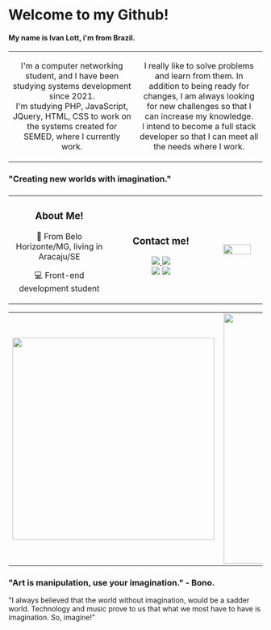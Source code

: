 <h1> Welcome to my Github! </br> 
    <h4>
        My name is Ivan Lott, i'm from Brazil.
    </h4>
    
</h1>

<table>

<tr>
    <td width="50%" align="center">
        <p>
            I'm a computer networking student, and I have been studying systems development since 2021.</br>
            I'm studying PHP, JavaScript, JQuery, HTML, CSS to work on the systems created for SEMED, where I currently work.
        </p>
    </td>
    <td width="50%" align="center">
        <p>
            I really like to solve problems and learn from them. In addition to being ready for changes, I am always looking for new challenges so that I can increase my knowledge.</br>
            I intend to become a full stack developer so that I can meet all the needs where I work.
        </p>
    </td>
    
</tr>
</table>

<h3><b>"Creating new worlds with imagination."</b><h3>
<table>
    <tr>
        <td width="40%" align="center">
            <h3>About Me!</h3>
            <p>🚩 From Belo Horizonte/MG, living in Aracaju/SE</p>
            <p>💻 Front-end development student</p>
        </td>
        <td width="40%" align="center">
            <h3>Contact me!</h3>
            <a href="https://www.instagram.com/ilott__/" target ="_blank"><img src="https://img.shields.io/badge/Instagram-E4405F?style=for-the-badge&logo=instagram&logoColor=white" target ="_blank"></a><a href="https://www.linkedin.com/in/ivan-lott-854497211/" target="_blank"> <img src="https://img.shields.io/badge/LinkedIn-0077B5?style=for-the-badge&logo=linkedin&logoColor=white" target="_blank"></a></br>
            <a href="https://twitter.com/_iLott" target="_blank"> <img src="https://img.shields.io/badge/Twitter-1DA1F2?style=for-the-badge&logo=twitter&logoColor=white" target="_blank"></a>
    <a href="https://www.facebook.com/ilott15" target="_blank"> <img src="https://img.shields.io/badge/Facebook-1877F2?style=for-the-badge&logo=facebook&logoColor=white" target="_blank"></a>
        </td>
        <td width="20%" align="center">
            <img src="https://media.giphy.com/media/bGgsc5mWoryfgKBx1u/giphy.gif" width="80%"
        </td>
    </tr>
</table>
<center>
<table>
    <tr>
        <td><img width="400px" align="left" src="https://github-readme-stats.vercel.app/api/top-langs/?username=iLott15&hide=html&layout=compact&theme=buefy" /></td>
        <td><img width="495px" align="left" src="https://github-readme-stats.vercel.app/api?username=iLott15&theme=buefy"/></td>
    </tr>   
</table>
</center>  


<h3> "Art is manipulation, use your imagination." - Bono.</h3>

<p> "I always believed that the world without imagination, would be a sadder world.
Technology and music prove to us that what we most have to have is imagination. So, imagine!" </p>
